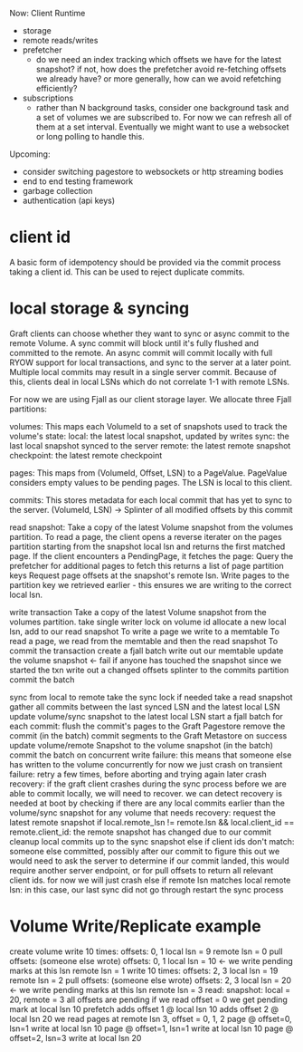 Now: Client Runtime
- storage
- remote reads/writes
- prefetcher
  - do we need an index tracking which offsets we have for the latest snapshot? if not, how does the prefetcher avoid re-fetching offsets we already have? or more generally, how can we avoid refetching efficiently?
- subscriptions
  - rather than N background tasks, consider one background task and a set of volumes we are subscribed to. For now we can refresh all of them at a set interval. Eventually we might want to use a websocket or long polling to handle this.

Upcoming:
- consider switching pagestore to websockets or http streaming bodies
- end to end testing framework
- garbage collection
- authentication (api keys)

# client id
A basic form of idempotency should be provided via the commit process taking a client id. This can be used to reject duplicate commits.

# local storage & syncing

Graft clients can choose whether they want to sync or async commit to the remote Volume. A sync commit will block until it's fully flushed and committed to the remote. An async commit will commit locally with full RYOW support for local transactions, and sync to the server at a later point. Multiple local commits may result in a single server commit. Because of this, clients deal in local LSNs which do not correlate 1-1 with remote LSNs.

For now we are using Fjall as our client storage layer. We allocate three Fjall partitions:

volumes:
  This maps each VolumeId to a set of snapshots used to track the volume's state:
    local: the latest local snapshot, updated by writes
    sync: the last local snapshot synced to the server
    remote: the latest remote snapshot
    checkpoint: the latest remote checkpoint

pages:
  This maps from (VolumeId, Offset, LSN) to a PageValue.
  PageValue considers empty values to be pending pages.
  The LSN is local to this client.

commits:
  This stores metadata for each local commit that has yet to sync to the server.
  (VolumeId, LSN) -> Splinter of all modified offsets by this commit

read snapshot:
  Take a copy of the latest Volume snapshot from the volumes partition.
  To read a page, the client opens a reverse iterater on the pages partition starting from the snapshot local lsn and returns the first matched page.
  If the client encounters a PendingPage, it fetches the page:
    Query the prefetcher for additional pages to fetch
      this returns a list of page partition keys
    Request page offsets at the snapshot's remote lsn.
    Write pages to the partition key we retrieved earlier - this ensures we are writing to the correct local lsn.

write transaction
  Take a copy of the latest Volume snapshot from the volumes partition.
  take single writer lock on volume id
    allocate a new local lsn, add to our read snapshot
  To write a page we write to a memtable
  To read a page, we read from the memtable and then the read snapshot
  To commit the transaction
    create a fjall batch
    write out our memtable
    update the volume snapshot <- fail if anyone has touched the snapshot since we started the txn
    write out a changed offsets splinter to the commits partition
    commit the batch

sync from local to remote
  take the sync lock if needed
  take a read snapshot
  gather all commits between the last synced LSN and the latest local LSN
  update volume/sync snapshot to the latest local LSN
  start a fjall batch
  for each commit:
    flush the commit's pages to the Graft Pagestore
    remove the commit (in the batch)
  commit segments to the Graft Metastore
  on success
    update volume/remote Snapshot to the volume snapshot (in the batch)
    commit the batch
  on concurrent write failure:
    this means that someone else has written to the volume concurrently
    for now we just crash
  on transient failure:
    retry a few times, before aborting and trying again later
  crash recovery:
    if the graft client crashes during the sync process before we are able to commit locally, we will need to recover.
    we can detect recovery is needed at boot by checking if there are any local commits earlier than the volume/sync snapshot
    for any volume that needs recovery:
      request the latest remote snapshot
      if local.remote_lsn != remote.lsn && local.client_id == remote.client_id:
        the remote snapshot has changed due to our commit
        cleanup local commits up to the sync snapshot
      else if client ids don't match:
        someone else committed, possibly after our commit
        to figure this out we would need to ask the server to determine if our commit landed, this would require another server endpoint, or for pull offsets to return all relevant client ids. for now we will just crash
      else if remote lsn matches local remote lsn:
        in this case, our last sync did not go through
        restart the sync process

# Volume Write/Replicate example

create volume
write 10 times:
  offsets: 0, 1
  local lsn = 9
  remote lsn = 0
pull offsets: (someone else wrote)
  offsets: 0, 1
  local lsn = 10 <- we write pending marks at this lsn
  remote lsn = 1
write 10 times:
  offsets: 2, 3
  local lsn = 19
  remote lsn = 2
pull offsets: (someone else wrote)
  offsets: 2, 3
  local lsn = 20 <- we write pending marks at this lsn
  remote lsn = 3
read:
  snapshot: local = 20, remote = 3
  all offsets are pending
  if we read offset = 0
    we get pending mark at local lsn 10
      prefetch
        adds offset 1 @ local lsn 10
        adds offset 2 @ local lsn 20
      we read pages at remote lsn 3, offset = 0, 1, 2
        page @ offset=0, lsn=1
          write at local lsn 10
        page @ offset=1, lsn=1
          write at local lsn 10
        page @ offset=2, lsn=3
          write at local lsn 20